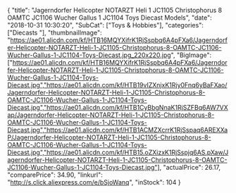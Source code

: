 {
	"title": "Jagerndorfer Helicopter NOTARZT Heli 1 JC1105  Christophorus 8 OAMTC JC1106   Wucher Gallus 1 JC1104 Toys Diecast Models",
	"date": "2018-10-31 10:30:20",
	"SubCat": ["Toys & Hobbies"],
	"categories": ["Diecasts "],
	"thumbnailImage": "https://ae01.alicdn.com/kf/HTB16MQYXifrK1RjSspbq6A4pFXa6/Jagerndorfer-Helicopter-NOTARZT-Heli-1-JC1105-Christophorus-8-OAMTC-JC1106-Wucher-Gallus-1-JC1104-Toys-Diecast.jpg_220x220.jpg",
	"BigImage": ["https://ae01.alicdn.com/kf/HTB16MQYXifrK1RjSspbq6A4pFXa6/Jagerndorfer-Helicopter-NOTARZT-Heli-1-JC1105-Christophorus-8-OAMTC-JC1106-Wucher-Gallus-1-JC1104-Toys-Diecast.jpg","https://ae01.alicdn.com/kf/HTB19vIZXnjxK1Rjy0Fnq6yBaFXao/Jagerndorfer-Helicopter-NOTARZT-Heli-1-JC1105-Christophorus-8-OAMTC-JC1106-Wucher-Gallus-1-JC1104-Toys-Diecast.jpg","https://ae01.alicdn.com/kf/HTB1CyBbgNnaK1RjSZFBq6AW7VXap/Jagerndorfer-Helicopter-NOTARZT-Heli-1-JC1105-Christophorus-8-OAMTC-JC1106-Wucher-Gallus-1-JC1104-Toys-Diecast.jpg","https://ae01.alicdn.com/kf/HTB1ACMZXcrrK1RjSspaq6AREXXaP/Jagerndorfer-Helicopter-NOTARZT-Heli-1-JC1105-Christophorus-8-OAMTC-JC1106-Wucher-Gallus-1-JC1104-Toys-Diecast.jpg","https://ae01.alicdn.com/kf/HTB15.oZXizxK1RjSspjq6AS.pXaw/Jagerndorfer-Helicopter-NOTARZT-Heli-1-JC1105-Christophorus-8-OAMTC-JC1106-Wucher-Gallus-1-JC1104-Toys-Diecast.jpg"],
	"actualPrice": 26.17,
	"comparePrice": 34.90,
	"linkurl": "http://s.click.aliexpress.com/e/bSjoWanq",
	"inStock": 104
}
